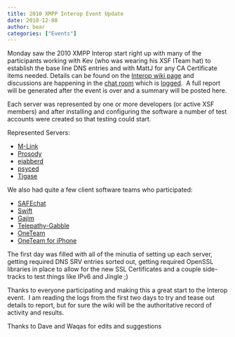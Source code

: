 ```yaml
---
title: 2010 XMPP Interop Event Update
date: 2010-12-08
author: bear
categories: ["Events"]
---
```


Monday saw the 2010 XMPP Interop start right up with many of the participants working with Kev (who was wearing his XSF ITeam hat) to establish the base line DNS entries and with MattJ for any CA Certificate items needed. Details can be found on the [Interop wiki page](http://wiki.xmpp.org/web/Interop "2010 XMPP Interop") and discussions are happening in the [chat room](xmpp://interop@muc.xmpp.org "interop@muc.xmpp.org") which is [logged](http://logs.xmpp.org/interop/).  A full report will be generated after the event is over and a summary will be posted here.

Each server was represented by one or more developers (or active XSF members) and after installing and configuring the software a number of test accounts were created so that testing could start.

Represented Servers:

-   [M-Link](http://www.isode.com/products/m-link.html)
-   [Prosody](http://prosody.im/)
-   [ejabberd](http://www.ejabberd.im/)
-   [psyced](http://www.psyced.org/)
-   [Tigase](http://www.tigase.org/)

We also had quite a few client software teams who participated:

-   [SAFEchat](http://www.boldonjames.com/)
-   [Swift](http://swift.im/)
-   [Gajim](http://gajim.org/)
-   [Telepathy-Gabble](https://telepathy.freedesktop.org/components/telepathy-gabble/)
-   [OneTeam](https://oneteam.im/)
-   [OneTeam for iPhone](https://oneteam.im/)

The first day was filled with all of the minutia of setting up each server, getting required DNS SRV entries sorted out, getting required OpenSSL libraries in place to allow for the new SSL Certificates and a couple side-tracks to test things like IPv6 and Jingle ;)

Thanks to everyone participating and making this a great start to the Interop event.  I am reading the logs from the first two days to try and tease out details to report, but for sure the wiki will be the authoritative record of activity and results.

Thanks to Dave and Waqas for edits and suggestions
